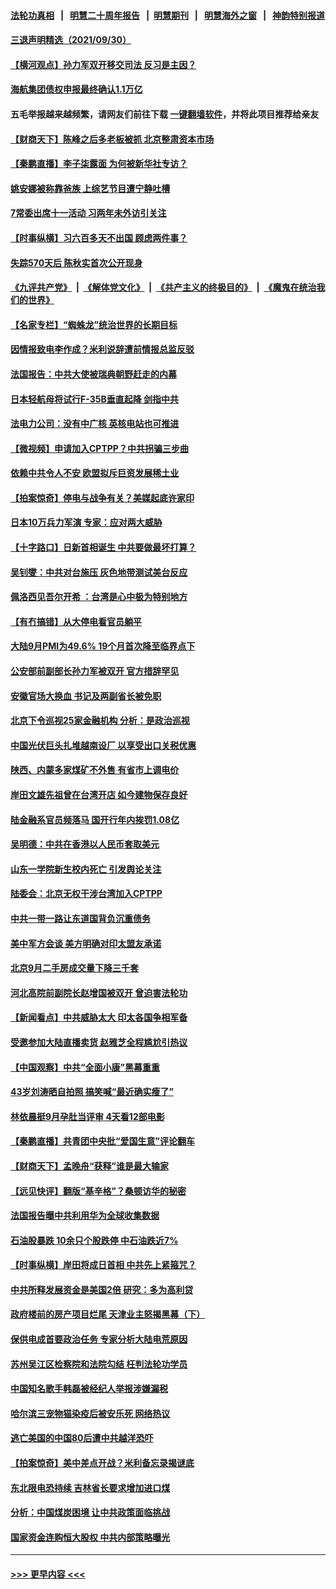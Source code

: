 #### [法轮功真相](https://github.com/gfw-breaker/truth/blob/master/README.md?t=0) &nbsp;&nbsp;|&nbsp;&nbsp; [明慧二十周年报告](https://github.com/gfw-breaker/mh-reports/blob/master/README.md?t=0) &nbsp;&nbsp;|&nbsp;&nbsp;[明慧期刊](https://github.com/gfw-breaker/mh-qikan) &nbsp;&nbsp;|&nbsp;&nbsp; [明慧海外之窗](https://github.com/gfw-breaker/mh-news/blob/master/README.md?t=0) &nbsp;&nbsp;|&nbsp;&nbsp; [神韵特别报道](https://github.com/gfw-breaker/mh-news/blob/master/shenyun.md?t=0)
#### [三退声明精选（2021/09/30）](../pages/nsc413/n13272904.md?t=10010950) 
#### [【横河观点】孙力军双开移交司法 反习是主因？](../pages/nsc413/n13272778.md?t=10010950) 
#### [海航集团债权申报最终确认1.1万亿](../pages/nsc413/n13272771.md?t=10010950) 
#### 五毛举报越来越频繁，请网友们前往下载 [一键翻墙软件](https://github.com/gfw-breaker/ssr-accounts)，并将此项目推荐给亲友
#### [【财商天下】陈峰之后多老板被抓 北京整肃资本市场](../pages/nsc413/n13272095.md?t=10010950) 
#### [【秦鹏直播】李子柒露面 为何被新华社专访？](../pages/nsc413/n13272670.md?t=10010950) 
#### [姚安娜被称靠爸族 上综艺节目遭宁静吐槽](../pages/nsc413/n13272475.md?t=10010950) 
#### [7常委出席十一活动 习两年未外访引关注](../pages/nsc413/n13272009.md?t=10010950) 
#### [【时事纵横】习六百多天不出国 顾虑两件事？](../pages/nsc413/n13272711.md?t=10010950) 
#### [失踪570天后 陈秋实首次公开现身](../pages/nsc413/n13272630.md?t=10010950) 
#### [《九评共产党》](https://github.com/begood0513/9ping.md/blob/master/README.md) &nbsp;|&nbsp; [《解体党文化》](../../../../jtdwh.md/blob/master/README.md)  &nbsp;|&nbsp; [《共产主义的终极目的》](../../../../gczydzjmd.md/blob/master/README.md) &nbsp;|&nbsp; [《魔鬼在统治我们的世界》](../../../../mgztzwmdsj.md/blob/master/README.md) 
#### [【名家专栏】“蜘蛛龙”统治世界的长期目标](../pages/nsc413/n13271843.md?t=10010950) 
#### [因情报致电李作成？米利说辞遭前情报总监反驳](../pages/nsc413/n13272429.md?t=10010950) 
#### [法国报告：中共大使被瑞典朝野赶走的内幕](../pages/nsc413/n13266243.md?t=10010950) 
#### [日本轻航母将试行F-35B垂直起降 剑指中共](../pages/nsc413/n13272317.md?t=10010950) 
#### [法电力公司：没有中广核 英核电站也可推进](../pages/nsc413/n13272098.md?t=10010950) 
#### [【微视频】申请加入CPTPP？中共拐骗三步曲](../pages/nsc413/n13271917.md?t=10010950) 
#### [依赖中共令人不安 欧盟拟斥巨资发展稀土业](../pages/nsc413/n13271995.md?t=10010950) 
#### [【拍案惊奇】停电与战争有关？美媒起底许家印](../pages/nsc413/n13271643.md?t=10010950) 
#### [日本10万兵力军演 专家：应对两大威胁](../pages/nsc413/n13271464.md?t=10010950) 
#### [【十字路口】日新首相诞生 中共要做最坏打算？](../pages/nsc413/n13270453.md?t=10010950) 
#### [吴钊燮：中共对台施压 灰色地带测试美台反应](../pages/nsc413/n13271607.md?t=10010950) 
#### [佩洛西见吾尔开希 ：台湾是心中极为特别地方](../pages/nsc413/n13271336.md?t=10010950) 
#### [【有冇搞错】从大停电看官员躺平](../pages/nsc413/n13269873.md?t=10010950) 
#### [大陆9月PMI为49.6% 19个月首次降至临界点下](../pages/nsc413/n13271329.md?t=10010950) 
#### [公安部前副部长孙力军被双开 官方措辞罕见](../pages/nsc413/n13271423.md?t=10010950) 
#### [安徽官场大换血 书记及两副省长被免职](../pages/nsc413/n13271326.md?t=10010950) 
#### [北京下令巡视25家金融机构 分析：是政治巡视](../pages/nsc413/n13270184.md?t=10010950) 
#### [中国光伏巨头扎堆越南设厂 以享受出口关税优惠](../pages/nsc413/n13270226.md?t=10010950) 
#### [陕西、内蒙多家煤矿不外售 有省市上调电价](../pages/nsc413/n13270992.md?t=10010950) 
#### [岸田文雄先祖曾在台湾开店 如今建物保存良好](../pages/nsc413/n13271209.md?t=10010950) 
#### [陆金融系官员频落马 国开行年内挨罚1.08亿](../pages/nsc413/n13270988.md?t=10010950) 
#### [吴明德：中共在香港以人民币套取美元](../pages/nsc413/n13270877.md?t=10010950) 
#### [山东一学院新生校内死亡 引发舆论关注](../pages/nsc413/n13270888.md?t=10010950) 
#### [陆委会：北京无权干涉台湾加入CPTPP](../pages/nsc413/n13270603.md?t=10010950) 
#### [中共一带一路让东道国背负沉重债务](../pages/nsc413/n13270502.md?t=10010950) 
#### [美中军方会谈 美方明确对印太盟友承诺](../pages/nsc413/n13270403.md?t=10010950) 
#### [北京9月二手房成交量下降三千套](../pages/nsc413/n13270254.md?t=10010950) 
#### [河北高院前副院长赵增国被双开 曾迫害法轮功](../pages/nsc413/n13270542.md?t=10010950) 
#### [【新闻看点】中共威胁太大 印太各国争相军备](../pages/nsc413/n13270030.md?t=10010950) 
#### [受邀参加大陆直播卖货 赵雅芝全程尴尬引热议](../pages/nsc413/n13270234.md?t=10010950) 
#### [【中国观察】中共“全面小康”黑幕重重](../pages/nsc413/n13270185.md?t=10010950) 
#### [43岁刘涛晒自拍照 搞笑喊“最近确实瘦了”](../pages/nsc413/n13270004.md?t=10010950) 
#### [林依晨挺9月孕肚当评审 4天看12部电影](../pages/nsc413/n13269816.md?t=10010950) 
#### [【秦鹏直播】共青团中央批“爱国生意”评论翻车](../pages/nsc413/n13270078.md?t=10010950) 
#### [【财商天下】孟晚舟“获释”谁是最大输家](../pages/nsc413/n13269584.md?t=10010950) 
#### [【远见快评】翻版“基辛格”？桑顿访华的秘密](../pages/nsc413/n13270063.md?t=10010950) 
#### [法国报告曝中共利用华为全球收集数据](../pages/nsc413/n13268882.md?t=10010950) 
#### [石油股暴跌 10余只个股跌停 中石油跌近7%](../pages/nsc413/n13270000.md?t=10010950) 
#### [【时事纵横】岸田将成日首相 中共先上紧箍咒？](../pages/nsc413/n13270072.md?t=10010950) 
#### [中共所释发展资金是美国2倍 研究：多为高利贷](../pages/nsc413/n13269403.md?t=10010950) 
#### [政府楼前的房产项目烂尾 天津业主怒揭黑幕（下）](../pages/nsc413/n13267572.md?t=10010950) 
#### [保供电成首要政治任务 专家分析大陆电荒原因](../pages/nsc413/n13269244.md?t=10010950) 
#### [苏州吴江区检察院和法院勾结 枉判法轮功学员](../pages/nsc413/n13269731.md?t=10010950) 
#### [中国知名歌手韩磊被经纪人举报涉嫌漏税](../pages/nsc413/n13269806.md?t=10010950) 
#### [哈尔滨三宠物猫染疫后被安乐死 网络热议](../pages/nsc413/n13269318.md?t=10010950) 
#### [逃亡美国的中国80后遭中共越洋恐吓](../pages/nsc413/n13269831.md?t=10010950) 
#### [【拍案惊奇】美中差点开战？米利备忘录揭谜底](../pages/nsc413/n13269113.md?t=10010950) 
#### [东北限电恐持续 吉林省长要求增加进口煤](../pages/nsc413/n13269677.md?t=10010950) 
#### [分析：中国煤炭困境 让中共政策面临挑战](../pages/nsc413/n13269766.md?t=10010950) 
#### [国家资金连购恒大股权 中共内部策略曝光](../pages/nsc413/n13269809.md?t=10010950) 

----
#### [ >>> 更早内容 <<< ](../indexes/nsc413-earlier.md)
